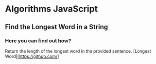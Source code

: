 # Algorithms JavaScript
## Find the Longest Word in a String
### Here you can find out how?
Return the length of the longest word in the provided sentence.
[Longest Word][https://github.com/]
